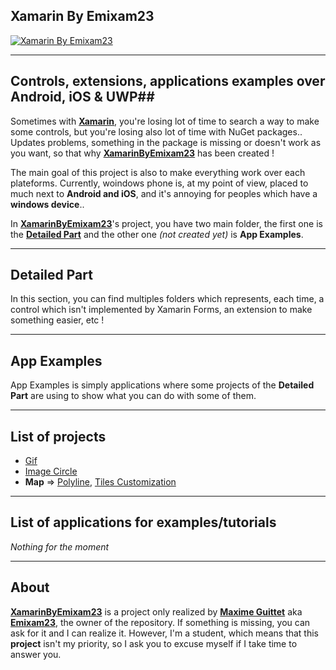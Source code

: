 ## Xamarin By Emixam23 ##

[![Xamarin By Emixam23][1]][1]

----------

## Controls, extensions, applications examples over Android, iOS & UWP##

Sometimes with **[Xamarin][2]**, you're losing lot of time to search a way to make some controls, but you're losing also lot of time with NuGet packages.. Updates problems, something in the package is missing or doesn't work as you want, so that why **[XamarinByEmixam23][3]** has been  created !

The main goal of this project is also to make everything work over each plateforms. Currently, woindows phone is, at my point of view, placed to much next to **Android and iOS**, and it's annoying for peoples which have a **windows device**..

In **[XamarinByEmixam23][3]**'s project, you have two main folder, the first one is the **[Detailed Part][4]** and the other one *(not created yet)* is **App Examples**.


----------


## Detailed Part ##

In this section, you can find multiples folders which represents, each time, a control which isn't implemented by Xamarin Forms, an extension to make something easier, etc !

----------


## App Examples ##

App Examples is simply applications where some projects of the **Detailed Part** are using to show what you can do with some of them.

----------

## List of projects ##

- [Gif]()
- [Image Circle](https://github.com/Emixam23/XamarinByEmixam23/tree/master/Detailed%20Part/Controls/ImageCircleProject)
- **Map** => [Polyline](https://github.com/Emixam23/XamarinByEmixam23/tree/master/Detailed%20Part/Controls/Map/MapPolylineProject), [Tiles Customization](https://github.com/Emixam23/XamarinByEmixam23/tree/master/Detailed%20Part/Controls/Map/MapTileProject)

----------

## List of applications for examples/tutorials ##

*Nothing for the moment*

----------

## About ##

**[XamarinByEmixam23][3]** is a project only realized by **[Maxime Guittet][5]** aka **[Emixam23][6]**, the owner of the repository. If something is missing, you can ask for it and I can realize it. However, I'm a student, which means that this **project**  isn't my priority, so I ask you to excuse myself if I take time to answer you.


  [1]: http://i.stack.imgur.com/sX1VN.png
  [2]: https://www.xamarin.com/
  [3]: https://github.com/Emixam23/XamarinByEmixam23
  [4]: https://github.com/Emixam23/XamarinByEmixam23/tree/master/Detailed%20Part
  [5]: https://fr.linkedin.com/in/maxime-guittet-75834690
  [6]: https://github.com/Emixam23
